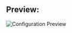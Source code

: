 Preview:
--------
![Configuration Preview](https://cloud.githubusercontent.com/assets/5807118/7103496/6b2ca480-e077-11e4-929b-638b2ef23606.png)
